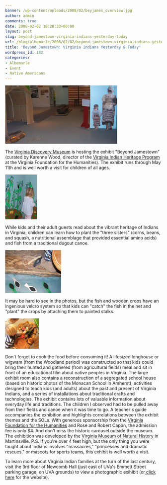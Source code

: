 ```yaml
---
banner: /wp-content/uploads/2008/02/beyjames_overview.jpg
author: admin
comments: true
date: 2008-02-02 18:20:33+00:00
layout: post
slug: beyond-jamestown-virginia-indians-yesterday-today
url: /blog/albemarle/2008/02/02/beyond-jamestown-virginia-indians-yesterday-today/
title: 'Beyond Jamestown: Virginia Indians Yesterday & Today'
wordpress_id: 182
categories:
- Albemarle
- Event
- Native Americans
---
```




![beyjames_overview.jpg](/wp-content/uploads/2008/02/beyjames_overview.jpg)

The [Virginia Discovery Museum](http://www.vadm.org/) is hosting the exhibit "Beyond Jamestown" (curated by Karenne Wood, director of the [Virginia Indian Heritage Program](http://www.virginiafoundation.org/VIHP/program.html) at the Virginia Foundation for the Humanities). The exhibit runs through May 11th and is well worth a visit for children of all ages. 

![beyjames_crops.jpg](/wp-content/uploads/2008/02/beyjames_crops.jpg)

While kids and their adult guests read about the vibrant heritage of Indians in Virginia, children can learn how to plant the "three sisters" (corns, beans, and squash, a nutritional assemblage that provided essential amino acids) and fish from a traditional dugout canoe. 

![Fishing](/wp-content/uploads/2008/02/beyjames_fish.jpg)

It may be hard to see in the photos, but the fish and wooden crops have an ingenious velcro system so that kids can "catch" the fish in the net and "plant" the crops by attaching them to painted stalks. 

![Cooking](/wp-content/uploads/2008/02/beyjames_hearth.jpg)

Don't forget to cook the food before consuming it! A lifesized longhouse or wigwam (from the Woodland period) was constructed so that kids could bring their hunted and gathered (from agricultural fields) meal and sit in front of an educational film about native peoples in Virginia. The large exhibit room also contains a reconstruction of a segregated school house (based on historic photos of the Monacan School in Amherst), activities designed to teach kids (and adults) about the past and present of Virginia Indians, and a series of installations about traditional crafts and technologies. The exhibit contains lots of valuable information about everyday life and traditions. The children I observed had to be pulled away from their fields and canoe when it was time to go. A teacher's guide accompanies the exhibition and highlights correlations between the exhibit themes and the SOLs. With generous sponsorship from the [Virginia Foundation for the Humanities](http://www.virginiafoundation.org/) and Rose and Robert Capon, the admission fee is only $4. And don't miss the historic carousel outside the museum. The exhibition was developed by the [Virginia Museum of Natural History](http://www.vmnh.net/) in Martinsville. P.S. If you're over 4 feet high, but the only thing you were taught about Indians involves "massacres," "princesses and dramatic rescues," or mascots for sports teams, this exhibit is well worth a visit.

To learn more about Virginia Indian families at the turn of the last century, visit the 3rd floor of Newcomb Hall (just  east of UVa's Emmett Street parking garage, on UVA grounds) to view a photographic exihibit (or[ click here](http://www.faculty.sbc.edu/lrainville/VAIndiansExhibit/index.html) for the website).
